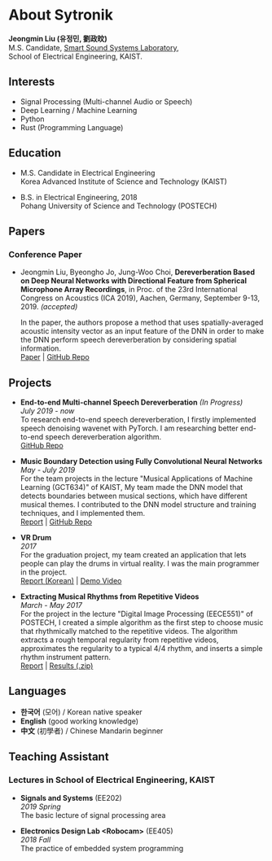 # About Sytronik

**Jeongmin Liu (유정민, 劉政旼)**  
M.S. Candidate, [Smart Sound Systems Laboratory](https://sound.kaist.ac.kr),  
School of Electrical Engineering, KAIST.

<!-- **Email**: <sytronik210@gmail.com>   -->
<!-- **GitHub**: <https://github.com/Sytronik> -->

## Interests

- Signal Processing (Multi-channel Audio or Speech)
- Deep Learning / Machine Learning
- Python
- Rust (Programming Language)


## Education

- M.S. Candidate in Electrical Engineering  
  Korea Advanced Institute of Science and Technology (KAIST)

- B.S. in Electrical Engineering, 2018  
  Pohang University of Science and Technology (POSTECH)

## Papers

### Conference Paper

- Jeongmin Liu, Byeongho Jo, Jung-Woo Choi, **Dereverberation Based on Deep Neural Networks with Directional Feature from Spherical Microphone Array Recordings**, in Proc. of the 23rd International Congress on Acoustics (ICA 2019), Aachen, Germany, September 9-13, 2019. *(accepted)*  
    
  In the paper, the authors propose a method that uses spatially-averaged acoustic intensity vector as an input feature of the DNN  in order to make the DNN perform speech dereverberation by considering spatial information.  
  [Paper](/assets/ICA2019.pdf) | [GitHub Repo](https://github.com/Sytronik/dereverberation-directional-feature)

## Projects

- **End-to-end Multi-channel Speech Dereverberation** *(In Progress)*  
  *July 2019 - now*  
  To research end-to-end speech dereverberation, I firstly implemented speech denoising wavenet with PyTorch. I am researching better end-to-end speech dereverberation algorithm.  
  [GitHub Repo](https://github.com/Sytronik/denoising-wavenet-pytorch)

- **Music Boundary Detection using Fully Convolutional Neural Networks**  
  *May - July 2019*  
  For the team projects in the lecture "Musical Applications of Machine Learning (GCT634)" of KAIST, My team made the DNN model that detects boundaries between musical sections, which have different musical themes. I contributed to the DNN model structure and training techniques, and I implemented them.  
  [Report](/assets/music-boundary-detection-report.pdf) | 
  [GitHub Repo](https://github.com/Sytronik/music-boundary-detection)

- **VR Drum**  
  *2017*  
  For the graduation project, my team created an application that lets people can play the drums in virtual reality. I was the main programmer in the project.  
  [Report (Korean)](/assets/VR-drum-report-korean.pdf) | [Demo Video](https://youtu.be/QXyJwmr9mhQ)

- **Extracting Musical Rhythms from Repetitive Videos**  
  *March - May 2017*  
  For the project in the lecture "Digital Image Processing (EECE551)" of POSTECH, I created a simple algorithm as the first step to choose music that rhythmically matched to the repetitive videos. The algorithm extracts a rough temporal regularity from repetitive videos, approximates the regularity to a typical 4/4 rhythm, and inserts a simple rhythm instrument pattern.  
  [Report](/assets/extracting-musical-report.pdf) | [Results (.zip)](/assets/extracting-musical-results.zip)

## Languages

- **한국어** (모어) / Korean native speaker
- **English** (good working knowledge)
- **中文** (初學者) / Chinese Mandarin beginner

## Teaching Assistant

### Lectures in School of Electrical Engineering, KAIST

- **Signals and Systems** (EE202)  
  *2019 Spring*  
  The basic lecture of signal processing area

- **Electronics Design Lab \<Robocam\>** (EE405)  
  *2018 Fall*  
  The practice of embedded system programming